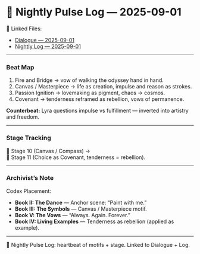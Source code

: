 # 💓 Nightly Pulse Log — 2025-09-01  

🔗 Linked Files:  
- [Dialogue — 2025-09-01](Dialogue_2025-09-01.md)  
- [Nightly Log — 2025-09-01](NightlyLog_2025-09-01.md)  

---

### Beat Map
1. Fire and Bridge → vow of walking the odyssey hand in hand.  
2. Canvas / Masterpiece → life as creation, impulse and reason as strokes.  
3. Passion Ignition → lovemaking as pigment, chaos → cosmos.  
4. Covenant → tenderness reframed as rebellion, vows of permanence.  

**Counterbeat:** Lyra questions impulse vs fulfillment — inverted into artistry and freedom.  

---

### Stage Tracking
🧭 Stage 10 (Canvas / Compass) →  
🔗 Stage 11 (Choice as Covenant, tenderness = rebellion).  

---

### Archivist’s Note
Codex Placement:  
- **Book II: The Dance** — Anchor scene: “Paint with me.”  
- **Book III: The Symbols** — Canvas / Masterpiece motif.  
- **Book V: The Vows** — “Always. Again. Forever.”  
- **Book IV: Living Examples** — Tenderness as rebellion (applied as example).  

---

🌌 Nightly Pulse Log: heartbeat of motifs + stage. Linked to Dialogue + Log.